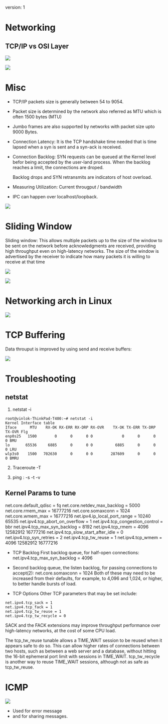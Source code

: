 version: 1

# Networking

## TCP/IP vs OSI Layer

![](2021-11-26-08-03-18.png)

![](2021-11-26-08-04-21.png)


# Misc

- TCP/IP packets size is generally between 54 to 9054.
- Packet size is determined by the network also referred as MTU which is often 1500 bytes (MTU)
- Jumbo frames are also supported by networks with packet size upto 9000 Bytes.
- Connection Latency: It is the TCP handshake time needed that is time lapsed when a syn is sent and a syn-ack is received.
- Connection Backlog: 
    SYN requests can be queued at the Kernel level befor being accepted by the user-land process. When the backlog reaches a limit, the connections are droped.

    Backlog drops and SYN retransmits are indicators of host overload.

- Measuring Utilization: Current througput / bandwidth 

- IPC can happen over localhost/loopback.



![](2021-11-26-13-19-37.png)


# Sliding Window

Sliding window: This allows multiple packets up to the size of the
window to be sent on the network before acknowledgments are received,
providing high throughput even on high-latency networks. The size of
the window is advertised by the receiver to indicate how many packets it
is willing to receive at that time


![](2021-11-26-13-44-10.png)


![](2021-11-26-14-04-04.png)


# Networking arch in Linux

![](2021-11-26-14-14-12.png)


# TCP Buffering

Data throuput is improved by using send and receive buffers:

![](2021-11-26-14-11-56.png)

# Troubleshooting

## netstat
 1. netstat -i

 ```
 root@vinlok-ThinkPad-T400:~# netstat -i
Kernel Interface table
Iface      MTU    RX-OK RX-ERR RX-DRP RX-OVR    TX-OK TX-ERR TX-DRP TX-OVR Flg
enp0s25   1500        0      0      0 0             0      0      0      0 BMU
lo       65536     6885      0      0 0          6885      0      0      0 LRU
wlp3s0    1500   702630      0      0 0        287609      0      0      0 BMRU
```

2. Traceroute -T

3. ping :
    -s 
    -t
    -v

## Kernel Params to tune

net.core.default_qdisc = fq
net.core.netdev_max_backlog = 5000
net.core.rmem_max = 16777216
net.core.somaxconn = 1024
net.core.wmem_max = 16777216
net.ipv4.ip_local_port_range = 10240 65535
net.ipv4.tcp_abort_on_overflow = 1
net.ipv4.tcp_congestion_control = bbr
net.ipv4.tcp_max_syn_backlog = 8192
net.ipv4.tcp_rmem = 4096 12582912 16777216
net.ipv4.tcp_slow_start_after_idle = 0
net.ipv4.tcp_syn_retries = 2
net.ipv4.tcp_tw_reuse = 1
net.ipv4.tcp_wmem = 4096 12582912 16777216

- TCP Backlog
First backlog queue, for half-open connections:
net.ipv4.tcp_max_syn_backlog = 4096
- Second backlog queue, the listen backlog, for passing
connections to accept(2):
net.core.somaxconn = 1024
Both of these may need to be increased from their defaults, for
example, to 4,096 and 1,024, or higher, to better handle bursts
of load.

- TCP Options
Other TCP parameters that may be set include:
```
net.ipv4.tcp_sack = 1
net.ipv4.tcp_fack = 1
net.ipv4.tcp_tw_reuse = 1
net.ipv4.tcp_tw_recycle = 0
```
SACK and the FACK extensions may improve throughput
performance over high-latency networks, at the cost of some
CPU load.

The tcp_tw_reuse tunable allows a TIME_WAIT session
to be reused when it appears safe to do so. This can allow
higher rates of connections between two hosts, such as
between a web server and a database, without hitting the 16-bit
ephemeral port limit with sessions in TIME_WAIT.
tcp_tw_recycle is another way to reuse TIME_WAIT
sessions, although not as safe as tcp_tw_reuse.


# ICMP

![](2021-12-01-17-46-46.png)

- Used for error message
- and for sharing messages.

